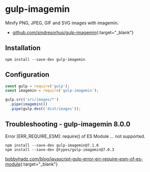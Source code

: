 # gulp-imagemin

Minify PNG, JPEG, GIF and SVG images with imagemin.

- [github.com/sindresorhus/gulp-imagemin](https://github.com/sindresorhus/gulp-imagemin){:target="_blank"}

## Installation

```shell
npm install --save-dev gulp-imagemin
```

## Configuration

```javascript
const gulp = require('gulp');
const imagemin = require('gulp-imagemin');

gulp.src('src/images/*')
  .pipe(imagemin())
  .pipe(gulp.dest('dist/images'));
```

## Troubleshooting - gulp-imagemin 8.0.0

Error [ERR_REQUIRE_ESM]: require() of ES Module ... not supported.

```shell
npm install --save-dev gulp-imagemin@7.1.0
npm install --save-dev @types/gulp-imagemin@7.0.3
```

[bobbyhadz.com/blog/javascript-gulp-error-err-require-esm-of-es-module](https://bobbyhadz.com/blog/javascript-gulp-error-err-require-esm-of-es-module){:target="_blank"}
